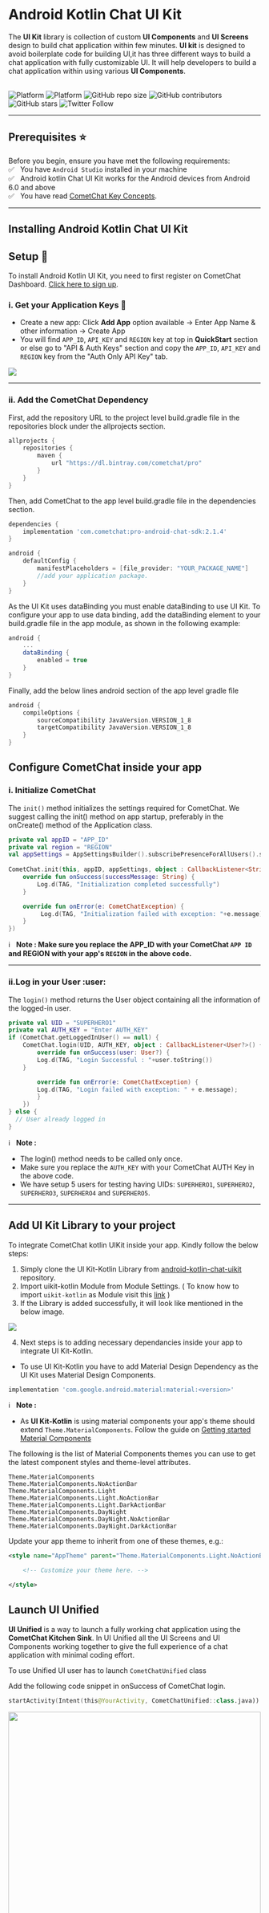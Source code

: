 <div style="width:100%">
    <div style="width:50%; display:inline-block">
        <p align="center">
        <img align="center" alt="" src="https://avatars2.githubusercontent.com/u/45484907?s=200&v=4">
        </p>
    </div>
</div>

<br></br><br></br>

# Android Kotlin Chat UI Kit

The **UI Kit** library is collection of custom **UI Components** and **UI Screens** design to build chat application within few minutes. **UI kit** is designed to avoid boilerplate code for building UI,it has three different ways to build a chat application with fully customizable UI. It will help developers to build a chat application within using various **UI Components**.
</br></br>

![Platform](https://img.shields.io/badge/Platform-Android-brightgreen.svg)
![Platform](https://img.shields.io/badge/Language-Kotlin-yellowgreen.svg)
![GitHub repo size](https://img.shields.io/github/repo-size/cometchat-pro/android-kotlin-chat-ui-kit)
![GitHub contributors](https://img.shields.io/github/contributors/cometchat-pro/android-kotlin-chat-ui-kit)
![GitHub stars](https://img.shields.io/github/stars/cometchat-pro/android-kotlin-chat-ui-kit?style=social)
![Twitter Follow](https://img.shields.io/twitter/follow/cometchat?style=social)

---

## Prerequisites :star:
Before you begin, ensure you have met the following requirements:<br/>
✅ &nbsp; You have `Android Studio` installed in your machine <br/>
✅ &nbsp; Android kotlin Chat UI Kit works for the Android devices from Android 6.0 and above <br/>
✅ &nbsp; You have read [CometChat Key Concepts](https://prodocs.cometchat.com/docs/concepts).<br/>

---

## Installing Android Kotlin Chat UI Kit 
## Setup :wrench:
To install Android Kotlin UI Kit, you need to first register on CometChat Dashboard. [Click here to sign up](https://app.cometchat.com/login).

###  i. Get your Application Keys :key:
- Create a new app: Click **Add App** option available  →  Enter App Name & other information  → Create App
- You will find `APP_ID`, `API_KEY` and `REGION` key at top in **QuickStart** section or else go to "API & Auth Keys" section and copy the `APP_ID`, `API_KEY` and `REGION` key from the "Auth Only API Key" tab.
<img align="center" src="https://github.com/cometchat-pro-samples/android-kotlin-chat-app/blob/master/Screenshot/qs.png"/>


---

###  ii. Add the CometChat Dependency

First, add the repository URL to the project level build.gradle file in the repositories block under the allprojects section.
```groovy
allprojects {
	repositories {
		maven {
			url "https://dl.bintray.com/cometchat/pro"
		}
	}
}
```

Then, add CometChat to the app level build.gradle file in the dependencies section.
```groovy
dependencies {
	implementation 'com.cometchat:pro-android-chat-sdk:2.1.4'
}
```
```groovy
android {
	defaultConfig {
		manifestPlaceholders = [file_provider: "YOUR_PACKAGE_NAME"] 
		//add your application package.
	}
}
```

As the UI Kit uses dataBinding you must enable dataBinding to use UI Kit. To configure your app to use data binding, add the dataBinding element to your build.gradle file in the app module, as shown in the following example:
```groovy
android {
	...
	dataBinding {
		enabled = true
	}
}
```
Finally, add the below lines android section of the app level gradle file
```groovy
android {
	compileOptions {
		sourceCompatibility JavaVersion.VERSION_1_8
		targetCompatibility JavaVersion.VERSION_1_8
	}
}
```
## Configure CometChat inside your app
### i. Initialize CometChat
The `init()` method initializes the settings required for CometChat. We suggest calling the init() method on app startup, preferably in the onCreate() method of the Application class.

```kotlin
private val appID = "APP_ID"
private val region = "REGION"
val appSettings = AppSettingsBuilder().subscribePresenceForAllUsers().setRegion(region).build()
			
CometChat.init(this, appID, appSettings, object : CallbackListener<String>() {
    override fun onSuccess(successMessage: String) {
        Log.d(TAG, "Initialization completed successfully")
    }

    override fun onError(e: CometChatException) {
         Log.d(TAG, "Initialization failed with exception: "+e.message)
    }
})
```

:information_source: &nbsp; **Note :
Make sure you replace the APP_ID with your CometChat `APP ID` and REGION with your app's `REGION` in the above code.**

---

### ii.Log in your User :user:
The `login()` method returns the User object containing all the information of the logged-in user.

```kotlin
private val UID = "SUPERHERO1"
private val AUTH_KEY = "Enter AUTH_KEY"
if (CometChat.getLoggedInUser() == null) {
    CometChat.login(UID, AUTH_KEY, object : CallbackListener<User?>() {
        override fun onSuccess(user: User?) {
		Log.d(TAG, "Login Successful : "+user.toString())
    }

        override fun onError(e: CometChatException) {
		Log.d(TAG, "Login failed with exception: " + e.message);
        }
    })
} else {
  // User already logged in
}
```
:information_source: &nbsp; **Note :**
* The login() method needs to be called only once.
* Make sure you replace the `AUTH_KEY` with your CometChat AUTH Key in the above code.
* We have setup 5 users for testing having UIDs: `SUPERHERO1`, `SUPERHERO2`, `SUPERHERO3`, `SUPERHERO4` and `SUPERHERO5`.

---


## Add UI Kit Library to your project
To integrate CometChat kotlin UIKit inside your app. Kindly follow the below steps:

1. Simply clone the UI Kit-Kotlin Library from [android-kotlin-chat-uikit](https://github.com/cometchat-pro/android-kotlin-chat-ui-kit) repository.
2. Import uikit-kotlin Module from Module Settings. ( To know how to import `uikit-kotlin` as Module visit this [link](https://prodocs.cometchat.com/docs/android-ui-kit-setup) )
3. If the Library is added successfully, it will look like mentioned in the below image.

<img align="center" width="auto" height="auto" src="https://github.com/cometchat-pro-samples/android-kotlin-chat-app/blob/master/Screenshot/Screen%20Shot%202019-12-23%20at%207.37.37%20PM.png">

4. Next steps is to adding necessary dependancies inside your app to integrate UI Kit-Kotlin.

* To use UI Kit-Kotlin you have to add Material Design Dependency as the UI Kit uses Material Design Components.
```groovy
implementation 'com.google.android.material:material:<version>'
```

:information_source: &nbsp; **Note :**
* As **UI Kit-Kotlin** is using material components your app's theme should extend `Theme.MaterialComponents`. Follow the guide on [Getting started Material Components](https://material.io/develop/android/docs/getting-started)

The following is the list of Material Components themes you can use to get the latest component styles and theme-level attributes.

`Theme.MaterialComponents` </br>
`Theme.MaterialComponents.NoActionBar`  </br>
`Theme.MaterialComponents.Light` </br>
`Theme.MaterialComponents.Light.NoActionBar` </br>
`Theme.MaterialComponents.Light.DarkActionBar` </br>
`Theme.MaterialComponents.DayNight` </br>
`Theme.MaterialComponents.DayNight.NoActionBar` </br>
`Theme.MaterialComponents.DayNight.DarkActionBar` </br>

Update your app theme to inherit from one of these themes, e.g.:
```xml
<style name="AppTheme" parent="Theme.MaterialComponents.Light.NoActionBar.Bridge">

    <!-- Customize your theme here. -->

</style>
```

## Launch UI Unified
**UI Unified** is a way to launch a fully working chat application using the **CometChat Kitchen Sink**. In UI Unified all the UI Screens and UI Components working together to give the full experience of a chat application with minimal coding effort.  

To use Unified UI user has to launch `CometChatUnified` class

Add the following code snippet in onSuccess of CometChat login.
```kotlin
startActivity(Intent(this@YourActivity, CometChatUnified::class.java))
```
<img align="center" width="100%" height="auto" src="https://github.com/cometchat-pro/android-kotlin-chat-app/blob/master/Screenshot/UI%20Unified.png">

---

## Checkout our sample apps
### Kotlin:
Visit our [Kotlin sample app](https://github.com/cometchat-pro/android-kotlin-chat-app) repo to run the kotlin sample app.
### Java:
Visit our [Java sample app](https://github.com/cometchat-pro/android-java-chat-app) repo to run the Java sample app.

## Troubleshooting
- To read the full documentation on UI Kit integration visit our [Documentation](https://prodocs.cometchat.com/docs/android-kotlin-ui-kit).
- Facing any issues while integrating or installing the UI Kit please <a href="https://app.cometchat.io/"> connect with us via real time support present in CometChat Dashboard.</a>.

## Contributors
Thanks to the following people who have contributed to this project:<br/>
[@poojashivane](https://github.com/PoojaShivane)

		
## :mailbox: Contact 
Contact us via real time support present in [CometChat Dashboard](https://app.cometchat.io/).

## License

This project uses the following license: [License](https://github.com/cometchat-pro/.github/blob/master/LICENSE).


